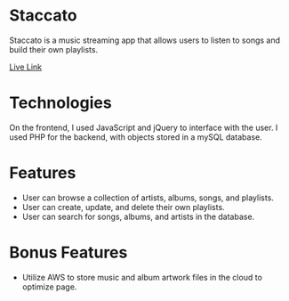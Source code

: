 # Staccato

Staccato is a music streaming app that allows users to listen to songs and build their own playlists.

[Live Link](https://mikeg212.github.io/sleepytetris/)

# Technologies
On the frontend, I used JavaScript and jQuery to interface with the user.  I used PHP for the backend, with objects stored in a mySQL database.

# Features
- User can browse a collection of artists, albums, songs, and playlists.
- User can create, update, and delete their own playlists.
- User can search for songs, albums, and artists in the database.

# Bonus Features
- Utilize AWS to store music and album artwork files in the cloud to optimize page.
